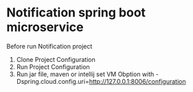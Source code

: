 # Notification spring boot microservice
Before run Notification project
 1. Clone Project Configuration
 2. Run Project Configuration
 3. Run jar file, maven or intellij set VM Obption with -Dspring.cloud.config.uri=http://127.0.0.1:8006/configuration
